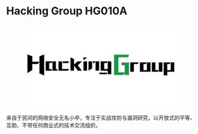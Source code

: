 # Hacking Group HG010A
<h1 align="center">
  <img src="https://github.com/HG010A/.github/blob/main/HG010A_logo.png" alt="starfile" width="400px">
  <br>
</h1>
来自于民间的网络安全无名小卒，专注于实战攻防与漏洞研究，以开放式的平等、互助、不带任何商业式的技术交流组织。
